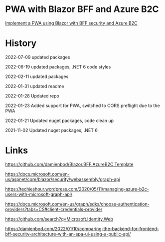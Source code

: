 # PWA with Blazor BFF and Azure B2C 

[Implement a PWA using Blazor with BFF security and Azure B2C](https://damienbod.com/2022/01/31/implement-a-pwa-using-blazor-with-bff-security-and-azure-b2c/)

# History 

2022-07-09 updated packages

2022-06-19 updated packages, .NET 6 code styles

2022-02-11 updated packages

2022-01-31 updated readme

2022-01-28 Updated repo

2022-01-23 Added support for PWA, switched to CORS preflight due to the PWA

2022-01-21 Updated nuget packages, code clean up

2021-11-02 Updated nuget packages, .NET 6

# Links

https://github.com/damienbod/Blazor.BFF.AzureB2C.Template

https://docs.microsoft.com/en-us/aspnet/core/blazor/security/webassembly/graph-api

https://techieshour.wordpress.com/2020/05/11/managing-azure-b2c-users-with-microsoft-graph-api/

https://docs.microsoft.com/en-us/graph/sdks/choose-authentication-providers?tabs=CS#client-credentials-provider

https://github.com/search?q=Microsoft.Identity.Web

https://damienbod.com/2022/01/10/comparing-the-backend-for-frontend-bff-security-architecture-with-an-spa-ui-using-a-public-api/
